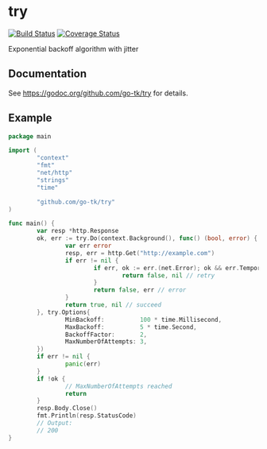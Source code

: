 # try

[![Build Status](https://travis-ci.org/go-tk/try.svg?branch=master)](https://travis-ci.org/github/go-tk/try) [![Coverage Status](https://codecov.io/gh/go-tk/try/branch/master/graph/badge.svg)](https://codecov.io/gh/go-tk/try)

Exponential backoff algorithm with jitter

## Documentation

See https://godoc.org/github.com/go-tk/try for details.

## Example

```go
package main

import (
        "context"
        "fmt"
        "net/http"
        "strings"
        "time"

        "github.com/go-tk/try"
)

func main() {
        var resp *http.Response
        ok, err := try.Do(context.Background(), func() (bool, error) {
                var err error
                resp, err = http.Get("http://example.com")
                if err != nil {
                        if err, ok := err.(net.Error); ok && err.Temporary() {
                                return false, nil // retry
                        }
                        return false, err // error
                }
                return true, nil // succeed
        }, try.Options{
                MinBackoff:          100 * time.Millisecond,
                MaxBackoff:          5 * time.Second,
                BackoffFactor:       2,
                MaxNumberOfAttempts: 3,
        })
        if err != nil {
                panic(err)
        }
        if !ok {
                // MaxNumberOfAttempts reached
                return
        }
        resp.Body.Close()
        fmt.Println(resp.StatusCode)
        // Output:
        // 200
}
```
